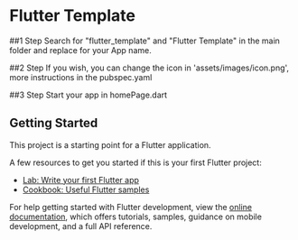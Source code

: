 # Flutter Template

##1 Step
Search for "flutter_template" and "Flutter Template" in the main folder and replace for your App name.

##2 Step
If you wish, you can change the icon in 'assets/images/icon.png', more instructions in the pubspec.yaml

##3 Step
Start your app in homePage.dart

## Getting Started

This project is a starting point for a Flutter application.

A few resources to get you started if this is your first Flutter project:

- [Lab: Write your first Flutter app](https://docs.flutter.dev/get-started/codelab)
- [Cookbook: Useful Flutter samples](https://docs.flutter.dev/cookbook)

For help getting started with Flutter development, view the
[online documentation](https://docs.flutter.dev/), which offers tutorials,
samples, guidance on mobile development, and a full API reference.
